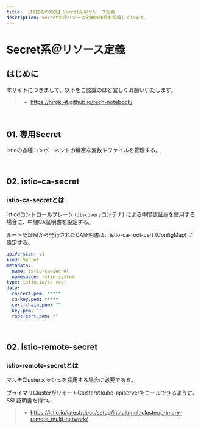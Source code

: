 ```yaml
---
title: 【IT技術の知見】Secret系＠リソース定義
description: Secret系＠リソース定義の知見を記録しています。
---
```


# Secret系＠リソース定義

## はじめに

本サイトにつきまして、以下をご認識のほど宜しくお願いいたします。

> - https://hiroki-it.github.io/tech-notebook/

<br>

## 01. 専用Secret

Istioの各種コンポーネントの機密な変数やファイルを管理する。

<br>

## 02. istio-ca-secret

### istio-ca-secretとは

Istiodコントロールプレーン (`discovery`コンテナ) による中間認証局を使用する場合に、中間CA証明書を設定する。

ルート認証局から発行されたCA証明書は、istio-ca-root-cert (ConfigMap) に設定する。

```yaml
apiVersion: v1
kind: Secret
metadata:
  name: istio-ca-secret
  namespace: istio-system
type: istio.io/ca-root
data:
  ca-cert.pem: *****
  ca-key.pem: *****
  cert-chain.pem: ""
  key.pem: ""
  root-cert.pem: ""
```

<br>

## 02. istio-remote-secret

### istio-remote-secretとは

マルチClusterメッシュを採用する場合に必要である。

プライマリClusterがリモートClusterのkube-apiserverをコールできるように、SSL証明書を持つ。

> - https://istio.io/latest/docs/setup/install/multicluster/primary-remote_multi-network/

<br>
